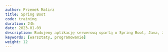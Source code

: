 ```yaml
---
author: Przemek Malirz
title: Spring Boot
code: training
duration: 24h
date: 2023-01-09
description: Budujemy aplikację serwerową opartą o Spring Boot, Java, JPA / Cosmos DB, REST / GraphQL. 
keywords: [warsztaty, programowanie]
weight: 12
---
```


